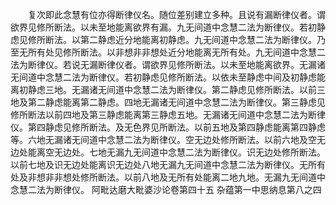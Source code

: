 <!-- { "loadSidebar": true } -->
　　复次即此念慧有位亦得断律仪名。随位差别建立多种。且说有漏断律仪者。谓欲界见修所断法。以未至地能离欲界有漏。九无间道中念慧二法为断律仪。若初静虑见修所断法。以第二静虑近分地能离初静虑。九无间道中念慧二法为断律仪。乃至无所有处见修所断法。以非想非非想处近分地能离无所有处。九无间道中念慧二法为断律仪。若说无漏断律仪者。谓欲界见修所断法。以未至地能离欲界。无漏诸无间道中念慧二法为断律仪。若初静虑见修所断法。以依未至静虑中间及初静虑能离初静虑三地。无漏诸无间道中念慧二法为断律仪。第二静虑见修所断法。以前三地及第二静虑能离第二静虑。四地无漏诸无间道中念慧二法为断律仪。第三静虑见修所断法以前四地及第三静虑能离第三静虑五地。无漏诸无间道中念慧二法为断律仪。第四静虑见修所断法。及无色界见所断法。以前五地及第四静虑能离第四静虑等。六地无漏诸无间道中念慧二法为断律仪。空无边处修所断法。以前六地及空无边处能离空无边处。七地无漏九无间道中念慧二法为断律仪。识无边处修所断法。以前七地及识无边处能离识无边处八地无漏九无间道中念慧二法为断律仪。无所有处及非想非非想处修所断法。以前八地及无所有处能离二地九地。无漏九无间道中念慧二法为断律仪。
阿毗达磨大毗婆沙论卷第四十五
杂蕴第一中思纳息第八之四
